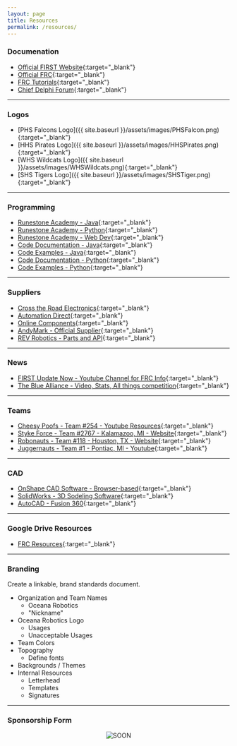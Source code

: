 ```yaml
---
layout: page
title: Resources
permalink: /resources/
---
```


### Documenation
- [Official FIRST Website](https://my.firstinspires.org/){:target="_blank"}
- [Official FRC](https://www.firstinspires.org/robotics/frc){:target="_blank"}
- [FRC Tutorials](https://frctutorials.com/){:target="_blank"}
- [Chief Delphi Forum](https://www.chiefdelphi.com/){:target="_blank"}

---

### Logos

- [PHS Falcons Logo]({{ site.baseurl }}/assets/images/PHSFalcon.png){:target="_blank"}
- [HHS Pirates Logo]({{ site.baseurl }}/assets/images/HHSPirates.png){:target="_blank"}
- [WHS Wildcats Logo]({{ site.baseurl }}/assets/images/WHSWildcats.png){:target="_blank"}
- [SHS Tigers Logo]({{ site.baseurl }}/assets/images/SHSTiger.png){:target="_blank"}

---

### Programming

- [Runestone Academy - Java](https://runestone.academy/ns/books/published/Oceana_APCSA_FRC24/index.html){:target="_blank"}
- [Runestone Academy - Python](https://runestone.academy/ns/books/published/Oceana_Python_F24/index.html){:target="_blank"}
- [Runestone Academy - Web Dev](https://runestone.academy/ns/books/published/Oceana_WebProgramming_F24/index.html){:target="_blank"}
- [Code Documentation - Java](https://docs.wpilib.org/en/stable/index.html){:target="_blank"}
- [Code Examples - Java](https://docs.wpilib.org/en/stable/docs/software/examples-tutorials/wpilib-examples.html){:target="_blank"}
- [Code Documentation - Python](https://robotpy.readthedocs.io/en/stable/){:target="_blank"}
- [Code Examples - Python](https://github.com/robotpy/examples){:target="_blank"}

---

### Suppliers

- [Cross the Road Electronics](https://store.ctr-electronics.com/){:target="_blank"}
- [Automation Direct](https://www.automationdirect.com/adc/home/home){:target="_blank"}
- [Online Components](https://www.onlinecomponents.com/en/){:target="_blank"}
- [AndyMark - Official Supplier](https://www.andymark.com/pages/first-robotics-competition){:target="_blank"}
- [REV Robotics - Parts and API](https://www.revrobotics.com/){:target="_blank"}

---
### News
- [FIRST Update Now - Youtube Channel for FRC Info](https://www.youtube.com/c/FirstUpdatesNow){:target="_blank"}
- [The Blue Alliance - Video, Stats, All things competition](https://www.thebluealliance.com/){:target="_blank"}

---

### Teams

- [Cheesy Poofs - Team #254 - Youtube Resources](https://www.youtube.com/c/254CheesyPoofs){:target="_blank"}
- [Styke Force - Team #2767 - Kalamazoo, MI - Website](https://www.strykeforce.org/about/){:target="_blank"}
- [Robonauts - Team #118 - Houston, TX - Website](https://ccisdrobonauts.org/){:target="_blank"}
- [Juggernauts - Team #1 - Pontiac, MI - Youtube](){:target="_blank"}

---

### CAD

- [OnShape CAD Software - Browser-based](https://www.onshape.com/en/education/){:target="_blank"}
- [SolidWorks - 3D Sodeling Software](https://www.solidworks.com/product/students/first-robotics-students){:target="_blank"}
- [AutoCAD - Fusion 360](https://www.autodesk.com/education/competitions/first){:target="_blank"}

---

### Google Drive Resources

- [FRC Resources](https://docs.google.com/document/d/15C8zG_amuXUMIT9prsG9tARXWJR4kUQTv-c_sbQoC2g/edit?usp=sharing){:target="_blank"}

<!-- ### 2024 FRC Forms

- [Form 1](link-to-form1)
- [Form 2](link-to-form2)
- [Form 3](link-to-form3) -->

<!-- ### General Forms

- [General Form 1](link-to-general-form1)
- [General Form 2](link-to-general-form2)
- [General Form 3](link-to-general-form3) -->
---

### Branding

Create a linkable, brand standards document.
- Organization and Team Names
  - Oceana Robotics
  - "Nickname"
- Oceana Robotics Logo
  - Usages
  - Unacceptable Usages
- Team Colors
- Topography
  - Define fonts
- Backgrounds / Themes
- Internal Resources
  - Letterhead
  - Templates
  - Signatures

--- 

### Sponsorship Form

<div style="text-align: center;">
  <img src="{{ site.baseurl }}/assets/images/comingsoon.png" alt="SOON">
</div>
<!-- - [Sponsorship Application](link-to-sponsorship-application) -->

<!-- - [Branding Guide]()
- [Visual Identity](link-to-visual-identity)
- [Color Palette](link-to-color-palette) -->